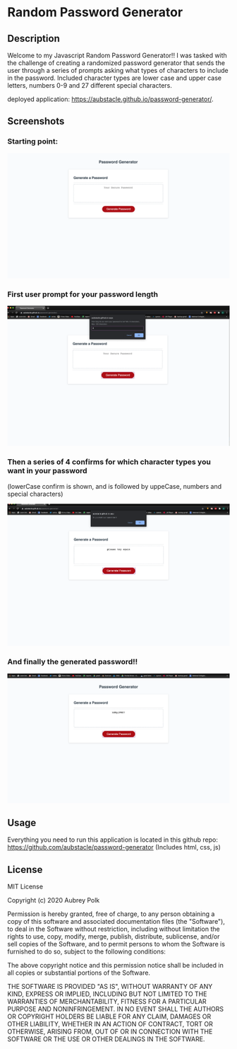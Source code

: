 # Random Password Generator


## Description
Welcome to my Javascript Random Password Generator!! I was tasked with the challenge of creating a randomized password generator that sends the user through a series of prompts asking what types of characters to include in the password. Included character types are lower case and upper case letters, numbers 0-9 and 27 different special characters.

deployed application: https://aubstacle.github.io/password-generator/.

## Screenshots

### Starting point:
![Screenshot1](https://github.com/aubstacle/password-generator/blob/master/Assets/screenshot1.png)

### First user prompt for your password length
![Screenshot2](https://github.com/aubstacle/password-generator/blob/master/Assets/Screenshot2.png)

### Then a series of 4 confirms for which character types you want in your password
(lowerCase confirm is shown, and is followed by uppeCase, numbers and special characters)

![Screenshot3](https://github.com/aubstacle/password-generator/blob/master/Assets/Screenshot3.png)

### And finally the generated password!!
![Screenshot4](https://github.com/aubstacle/password-generator/blob/master/Assets/Screenshot4.png)

## Usage

Everything you need to run this application is located in this github repo: https://github.com/aubstacle/password-generator
(Includes html, css, js)

## License

MIT License

Copyright (c) 2020 Aubrey Polk

Permission is hereby granted, free of charge, to any person obtaining a copy of this software and associated documentation files (the "Software"), to deal in the Software without restriction, including without limitation the rights to use, copy, modify, merge, publish, distribute, sublicense, and/or sell copies of the Software, and to permit persons to whom the Software is furnished to do so, subject to the following conditions:

The above copyright notice and this permission notice shall be included in all copies or substantial portions of the Software.

THE SOFTWARE IS PROVIDED "AS IS", WITHOUT WARRANTY OF ANY KIND, EXPRESS OR IMPLIED, INCLUDING BUT NOT LIMITED TO THE WARRANTIES OF MERCHANTABILITY, FITNESS FOR A PARTICULAR PURPOSE AND NONINFRINGEMENT. IN NO EVENT SHALL THE AUTHORS OR COPYRIGHT HOLDERS BE LIABLE FOR ANY CLAIM, DAMAGES OR OTHER LIABILITY, WHETHER IN AN ACTION OF CONTRACT, TORT OR OTHERWISE, ARISING FROM, OUT OF OR IN CONNECTION WITH THE SOFTWARE OR THE USE OR OTHER DEALINGS IN THE SOFTWARE.

